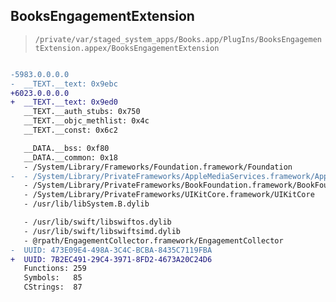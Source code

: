 ## BooksEngagementExtension

> `/private/var/staged_system_apps/Books.app/PlugIns/BooksEngagementExtension.appex/BooksEngagementExtension`

```diff

-5983.0.0.0.0
-  __TEXT.__text: 0x9ebc
+6023.0.0.0.0
+  __TEXT.__text: 0x9ed0
   __TEXT.__auth_stubs: 0x750
   __TEXT.__objc_methlist: 0x4c
   __TEXT.__const: 0x6c2

   __DATA.__bss: 0xf80
   __DATA.__common: 0x18
   - /System/Library/Frameworks/Foundation.framework/Foundation
-  - /System/Library/PrivateFrameworks/AppleMediaServices.framework/AppleMediaServices
   - /System/Library/PrivateFrameworks/BookFoundation.framework/BookFoundation
   - /System/Library/PrivateFrameworks/UIKitCore.framework/UIKitCore
   - /usr/lib/libSystem.B.dylib

   - /usr/lib/swift/libswiftos.dylib
   - /usr/lib/swift/libswiftsimd.dylib
   - @rpath/EngagementCollector.framework/EngagementCollector
-  UUID: 473E09E4-498A-3C4C-BCBA-8435C7119FBA
+  UUID: 7B2EC491-29C4-3971-8FD2-4673A20C24D6
   Functions: 259
   Symbols:   85
   CStrings:  87

```
